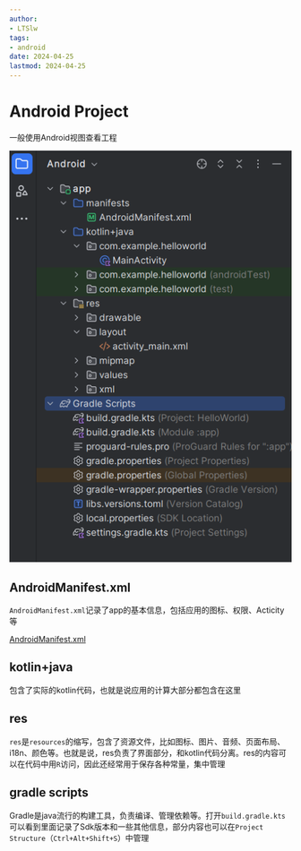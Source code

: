```yaml
---
author:
- LTSlw
tags:
- android
date: 2024-04-25
lastmod: 2024-04-25
---
```


# Android Project

一般使用Android视图查看工程

![Hello World](imgs/04_00_project.png)

## AndroidManifest.xml

`AndroidManifest.xml`记录了app的基本信息，包括应用的图标、权限、Acticity等

[AndroidManifest.xml](https://developer.android.com/guide/topics/manifest/manifest-intro)

## kotlin+java

包含了实际的kotlin代码，也就是说应用的计算大部分都包含在这里

## res

`res`是`resources`的缩写，包含了资源文件，比如图标、图片、音频、页面布局、i18n、颜色等。也就是说，res负责了界面部分，和kotlin代码分离。res的内容可以在代码中用`R`访问，因此还经常用于保存各种常量，集中管理

## gradle scripts

Gradle是java流行的构建工具，负责编译、管理依赖等。打开`build.gradle.kts`可以看到里面记录了Sdk版本和一些其他信息，部分内容也可以在`Project Structure`（`Ctrl+Alt+Shift+S`）中管理